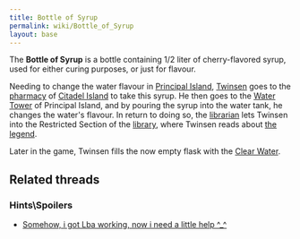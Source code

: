 ```yaml
---
title: Bottle of Syrup
permalink: wiki/Bottle_of_Syrup
layout: base
---
```


The **Bottle of Syrup** is a bottle containing 1/2 liter of
cherry-flavored syrup, used for either curing purposes, or just for
flavour.

Needing to change the water flavour in [Principal
Island](Principal_Island "wikilink"), [Twinsen](Twinsen "wikilink") goes
to the [pharmacy](pharmacy "wikilink") of [Citadel
Island](Citadel_Island "wikilink") to take this syrup. He then goes to
the [Water Tower](Water_Tower "wikilink") of Principal Island, and by
pouring the syrup into the water tank, he changes the water's flavour.
In return to doing so, the [librarian](librarian "wikilink") lets
Twinsen into the Restricted Section of the
[library](library "wikilink"), where Twinsen reads about [the
legend](the_legend "wikilink").

Later in the game, Twinsen fills the now empty flask with the [Clear
Water](Flask_of_Clear_Water "wikilink").

## Related threads

### Hints\Spoilers

- [Somehow, i got Lba working, now i need a little help
  ^\_^](https://forum.magicball.net/showthread.php?t=2714)
